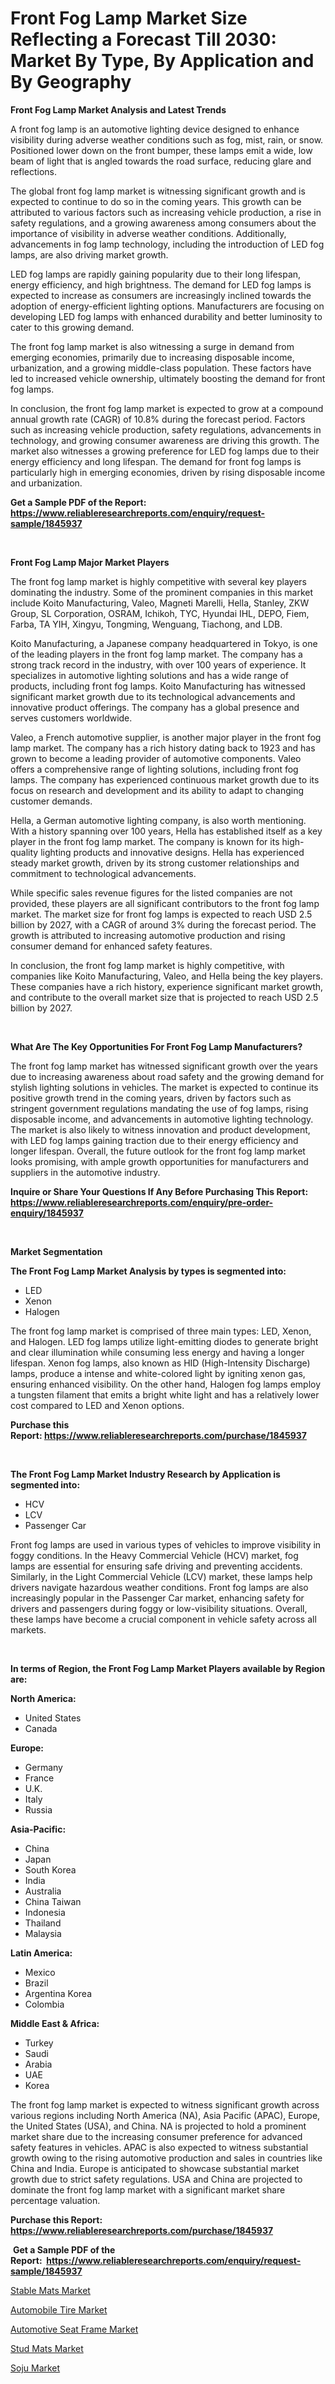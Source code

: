 <p><h1>Front Fog Lamp Market Size Reflecting a Forecast Till 2030: Market By Type, By Application and By Geography</h1></p><p><strong>Front Fog Lamp Market Analysis and Latest Trends</strong></p>
<p><p>A front fog lamp is an automotive lighting device designed to enhance visibility during adverse weather conditions such as fog, mist, rain, or snow. Positioned lower down on the front bumper, these lamps emit a wide, low beam of light that is angled towards the road surface, reducing glare and reflections.</p><p>The global front fog lamp market is witnessing significant growth and is expected to continue to do so in the coming years. This growth can be attributed to various factors such as increasing vehicle production, a rise in safety regulations, and a growing awareness among consumers about the importance of visibility in adverse weather conditions. Additionally, advancements in fog lamp technology, including the introduction of LED fog lamps, are also driving market growth.</p><p>LED fog lamps are rapidly gaining popularity due to their long lifespan, energy efficiency, and high brightness. The demand for LED fog lamps is expected to increase as consumers are increasingly inclined towards the adoption of energy-efficient lighting options. Manufacturers are focusing on developing LED fog lamps with enhanced durability and better luminosity to cater to this growing demand.</p><p>The front fog lamp market is also witnessing a surge in demand from emerging economies, primarily due to increasing disposable income, urbanization, and a growing middle-class population. These factors have led to increased vehicle ownership, ultimately boosting the demand for front fog lamps.</p><p>In conclusion, the front fog lamp market is expected to grow at a compound annual growth rate (CAGR) of 10.8% during the forecast period. Factors such as increasing vehicle production, safety regulations, advancements in technology, and growing consumer awareness are driving this growth. The market also witnesses a growing preference for LED fog lamps due to their energy efficiency and long lifespan. The demand for front fog lamps is particularly high in emerging economies, driven by rising disposable income and urbanization.</p></p>
<p><strong>Get a Sample PDF of the Report:&nbsp; <a href="https://www.reliableresearchreports.com/enquiry/request-sample/1845937">https://www.reliableresearchreports.com/enquiry/request-sample/1845937</a></strong></p>
<p>&nbsp;</p>
<p><strong>Front Fog Lamp Major Market Players</strong></p>
<p><p>The front fog lamp market is highly competitive with several key players dominating the industry. Some of the prominent companies in this market include Koito Manufacturing, Valeo, Magneti Marelli, Hella, Stanley, ZKW Group, SL Corporation, OSRAM, Ichikoh, TYC, Hyundai IHL, DEPO, Fiem, Farba, TA YIH, Xingyu, Tongming, Wenguang, Tiachong, and LDB.</p><p>Koito Manufacturing, a Japanese company headquartered in Tokyo, is one of the leading players in the front fog lamp market. The company has a strong track record in the industry, with over 100 years of experience. It specializes in automotive lighting solutions and has a wide range of products, including front fog lamps. Koito Manufacturing has witnessed significant market growth due to its technological advancements and innovative product offerings. The company has a global presence and serves customers worldwide.</p><p>Valeo, a French automotive supplier, is another major player in the front fog lamp market. The company has a rich history dating back to 1923 and has grown to become a leading provider of automotive components. Valeo offers a comprehensive range of lighting solutions, including front fog lamps. The company has experienced continuous market growth due to its focus on research and development and its ability to adapt to changing customer demands.</p><p>Hella, a German automotive lighting company, is also worth mentioning. With a history spanning over 100 years, Hella has established itself as a key player in the front fog lamp market. The company is known for its high-quality lighting products and innovative designs. Hella has experienced steady market growth, driven by its strong customer relationships and commitment to technological advancements.</p><p>While specific sales revenue figures for the listed companies are not provided, these players are all significant contributors to the front fog lamp market. The market size for front fog lamps is expected to reach USD 2.5 billion by 2027, with a CAGR of around 3% during the forecast period. The growth is attributed to increasing automotive production and rising consumer demand for enhanced safety features.</p><p>In conclusion, the front fog lamp market is highly competitive, with companies like Koito Manufacturing, Valeo, and Hella being the key players. These companies have a rich history, experience significant market growth, and contribute to the overall market size that is projected to reach USD 2.5 billion by 2027.</p></p>
<p>&nbsp;</p>
<p><strong>What Are The Key Opportunities For Front Fog Lamp Manufacturers?</strong></p>
<p><p>The front fog lamp market has witnessed significant growth over the years due to increasing awareness about road safety and the growing demand for stylish lighting solutions in vehicles. The market is expected to continue its positive growth trend in the coming years, driven by factors such as stringent government regulations mandating the use of fog lamps, rising disposable income, and advancements in automotive lighting technology. The market is also likely to witness innovation and product development, with LED fog lamps gaining traction due to their energy efficiency and longer lifespan. Overall, the future outlook for the front fog lamp market looks promising, with ample growth opportunities for manufacturers and suppliers in the automotive industry.</p></p>
<p><strong>Inquire or Share Your Questions If Any Before Purchasing This Report: <a href="https://www.reliableresearchreports.com/enquiry/pre-order-enquiry/1845937">https://www.reliableresearchreports.com/enquiry/pre-order-enquiry/1845937</a></strong></p>
<p>&nbsp;</p>
<p><strong>Market Segmentation</strong></p>
<p><strong>The Front Fog Lamp Market Analysis by types is segmented into:</strong></p>
<p><ul><li>LED</li><li>Xenon</li><li>Halogen</li></ul></p>
<p><p>The front fog lamp market is comprised of three main types: LED, Xenon, and Halogen. LED fog lamps utilize light-emitting diodes to generate bright and clear illumination while consuming less energy and having a longer lifespan. Xenon fog lamps, also known as HID (High-Intensity Discharge) lamps, produce a intense and white-colored light by igniting xenon gas, ensuring enhanced visibility. On the other hand, Halogen fog lamps employ a tungsten filament that emits a bright white light and has a relatively lower cost compared to LED and Xenon options.</p></p>
<p><strong>Purchase this Report:&nbsp;<a href="https://www.reliableresearchreports.com/purchase/1845937">https://www.reliableresearchreports.com/purchase/1845937</a></strong></p>
<p>&nbsp;</p>
<p><strong>The Front Fog Lamp Market Industry Research by Application is segmented into:</strong></p>
<p><ul><li>HCV</li><li>LCV</li><li>Passenger Car</li></ul></p>
<p><p>Front fog lamps are used in various types of vehicles to improve visibility in foggy conditions. In the Heavy Commercial Vehicle (HCV) market, fog lamps are essential for ensuring safe driving and preventing accidents. Similarly, in the Light Commercial Vehicle (LCV) market, these lamps help drivers navigate hazardous weather conditions. Front fog lamps are also increasingly popular in the Passenger Car market, enhancing safety for drivers and passengers during foggy or low-visibility situations. Overall, these lamps have become a crucial component in vehicle safety across all markets.</p></p>
<p>&nbsp;</p>
<p><strong>In terms of Region, the Front Fog Lamp Market Players available by Region are:</strong></p>
<p>
    <p> <strong> North America: </strong>
        <ul>
            <li>United States</li>
            <li>Canada</li>
        </ul>
        </p> 
    <p> <strong> Europe: </strong>
        <ul>
            <li>Germany</li>
            <li>France</li>
            <li>U.K.</li>
            <li>Italy</li>
            <li>Russia</li>
        </ul>
        </p> 
    <p> <strong> Asia-Pacific: </strong>
        <ul>
            <li>China</li>
            <li>Japan</li>
            <li>South Korea</li>
            <li>India</li>
            <li>Australia</li>
            <li>China Taiwan</li>
            <li>Indonesia</li>
            <li>Thailand</li>
            <li>Malaysia</li>
        </ul>
        </p> 
    <p> <strong> Latin America: </strong>
        <ul>
            <li>Mexico</li>
            <li>Brazil</li>
            <li>Argentina Korea</li>
            <li>Colombia</li>
        </ul>
        </p> 
    <p> <strong> Middle East & Africa: </strong>
        <ul>
            <li>Turkey</li>
            <li>Saudi</li>
            <li>Arabia</li>
            <li>UAE</li>
            <li>Korea</li>
        </ul>
    </p>
    </p>
<p><p>The front fog lamp market is expected to witness significant growth across various regions including North America (NA), Asia Pacific (APAC), Europe, the United States (USA), and China. NA is projected to hold a prominent market share due to the increasing consumer preference for advanced safety features in vehicles. APAC is also expected to witness substantial growth owing to the rising automotive production and sales in countries like China and India. Europe is anticipated to showcase substantial market growth due to strict safety regulations. USA and China are projected to dominate the front fog lamp market with a significant market share percentage valuation.</p></p>
<p><strong>Purchase this Report: <a href="https://www.reliableresearchreports.com/purchase/1845937">https://www.reliableresearchreports.com/purchase/1845937</a></strong></p>
<p>&nbsp;<strong>Get a Sample PDF of the Report:&nbsp;&nbsp;<a href="https://www.reliableresearchreports.com/enquiry/request-sample/1845937">https://www.reliableresearchreports.com/enquiry/request-sample/1845937</a></strong></p>
<p><strong></strong></p>
<p><p><a href="https://medium.com/@devyncasper/stable-mats-market-size-market-outlook-and-market-forecast-2023-to-2030-e28d56cae37a">Stable Mats Market</a></p><p><a href="https://github.com/Paul14Anderson63/Market-Research-Report-List-1/blob/main/automobile-tire-market.md">Automobile Tire Market</a></p><p><a href="https://github.com/dringals/Market-Research-Report-List-1/blob/main/automotive-seat-frame-market.md">Automotive Seat Frame Market</a></p><p><a href="https://medium.com/@hollymayert/stud-mats-market-insights-into-market-cagr-market-trends-and-growth-strategies-e9cece7c8b83">Stud Mats Market</a></p><p><a href="https://www.linkedin.com/pulse/soju-market-size-share-global-analysis-report-2023-2030-pahle/">Soju Market</a></p></p>